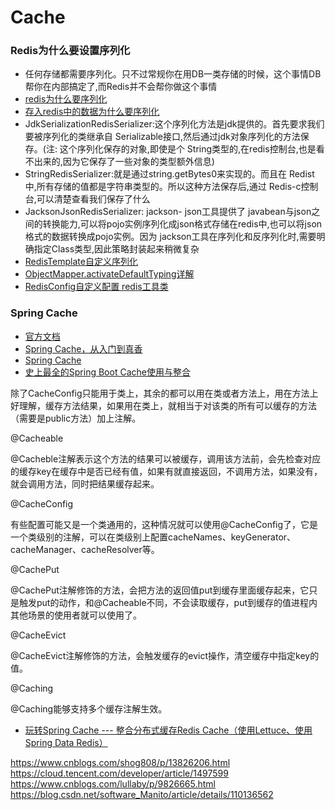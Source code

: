 # Cache

### Redis为什么要设置序列化

- 任何存储都需要序列化。只不过常规你在用DB一类存储的时候，这个事情DB帮你在内部搞定了,而Redis并不会帮你做这个事情
- [redis为什么要序列化](https://www.php.cn/redis/436244.html)
- [存入redis中的数据为什么要序列化](https://blog.csdn.net/weixin_43968372/article/details/106442009)
- JdkSerializationRedisSerializer:这个序列化方法是jdk提供的。首先要求我们要被序列化的类继承自
  Serializable接口,然后通过jdk对象序列化的方法保存。(注:
  这个序列化保存的对象,即使是个 String类型的,在redis控制台,也是看不出来的,因为它保存了一些对象的类型额外信息)
- StringRedisSerializer:就是通过string.getBytes0来实现的。而且在 Redist中,所有存储的值都是字符串类型的。所以这种方法保存后,通过
  Redis-c控制台,可以清楚查看我们保存了什么
- JacksonJsonRedisSerializer: jackson- json工具提供了
  javabean与json之间的转换能力,可以将pojo实例序列化成json格式存储在redis中,也可以将json格式的数据转换成pojo实例。因为
  jackson工具在序列化和反序列化时,需要明确指定Class类型,因此策略封装起来稍微复杂
- [RedisTemplate自定义序列化](https://codeantenna.com/a/6PeI09BhTj)
- [ObjectMapper.activateDefaultTyping详解](https://blog.csdn.net/zzhongcy/article/details/105813105)
- [RedisConfig自定义配置 redis工具类](https://blog.csdn.net/qq_55362295/article/details/121531088)

### Spring Cache

- [官方文档](https://docs.spring.io/spring-framework/docs/current/reference/html/integration.html#cache)
- [Spring Cache，从入门到真香](https://zhuanlan.zhihu.com/p/266804094)
- [Spring Cache](https://www.jianshu.com/p/33c019de9115)
- [史上最全的Spring Boot Cache使用与整合](https://blog.csdn.net/qq_32448349/article/details/101696892)




除了CacheConfig只能用于类上，其余的都可以用在类或者方法上，用在方法上好理解，缓存方法结果，如果用在类上，就相当于对该类的所有可以缓存的方法（需要是public方法）加上注解。

@Cacheable

@Cacheble注解表示这个方法的结果可以被缓存，调用该方法前，会先检查对应的缓存key在缓存中是否已经有值，如果有就直接返回，不调用方法，如果没有，就会调用方法，同时把结果缓存起来。

@CacheConfig

有些配置可能又是一个类通用的，这种情况就可以使用@CacheConfig了，它是一个类级别的注解，可以在类级别上配置cacheNames、keyGenerator、cacheManager、cacheResolver等。

@CachePut

@CachePut注解修饰的方法，会把方法的返回值put到缓存里面缓存起来，它只是触发put的动作，和@Cacheable不同，不会读取缓存，put到缓存的值进程内其他场景的使用者就可以使用了。

@CacheEvict

@CacheEvict注解修饰的方法，会触发缓存的evict操作，清空缓存中指定key的值。

@Caching

@Caching能够支持多个缓存注解生效。

- [玩转Spring Cache --- 整合分布式缓存Redis Cache（使用Lettuce、使用Spring Data Redis）](https://cloud.tencent.com/developer/article/1497594)










https://www.cnblogs.com/shog808/p/13826206.html
https://cloud.tencent.com/developer/article/1497599
https://www.cnblogs.com/lullaby/p/9826665.html
https://blog.csdn.net/software_Manito/article/details/110136562
